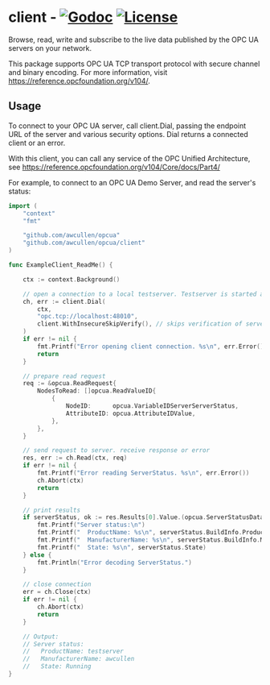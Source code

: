# client - [![Godoc](http://img.shields.io/badge/go-documentation-blue.svg?style=flat-square)](https://pkg.go.dev/mod/github.com/awcullen/opcua/client) [![License](http://img.shields.io/badge/license-mit-blue.svg?style=flat-square)](https://raw.githubusercontent.com/awcullen/opcua/master/LICENSE)
Browse, read, write and subscribe to the live data published by the OPC UA servers on your network.

This package supports OPC UA TCP transport protocol with secure channel and binary encoding.  For more information, visit https://reference.opcfoundation.org/v104/.


## Usage
To connect to your OPC UA server, call client.Dial, passing the endpoint URL of the server and various security options. Dial returns a connected client or an error.

With this client, you can call any service of the OPC Unified Architecture, see https://reference.opcfoundation.org/v104/Core/docs/Part4/

For example, to connect to an OPC UA Demo Server, and read the server's status: 

```go
import (
	"context"
	"fmt"

	"github.com/awcullen/opcua"
	"github.com/awcullen/opcua/client"
)

func ExampleClient_ReadMe() {

	ctx := context.Background()

	// open a connection to a local testserver. Testserver is started automatically if not already running.
	ch, err := client.Dial(
		ctx,
		"opc.tcp://localhost:48010",
		client.WithInsecureSkipVerify(), // skips verification of server certificate
	)
	if err != nil {
		fmt.Printf("Error opening client connection. %s\n", err.Error())
		return
	}

	// prepare read request
	req := &opcua.ReadRequest{
		NodesToRead: []opcua.ReadValueID{
			{
				NodeID:      opcua.VariableIDServerServerStatus,
				AttributeID: opcua.AttributeIDValue,
			},
		},
	}

	// send request to server. receive response or error
	res, err := ch.Read(ctx, req)
	if err != nil {
		fmt.Printf("Error reading ServerStatus. %s\n", err.Error())
		ch.Abort(ctx)
		return
	}

	// print results
	if serverStatus, ok := res.Results[0].Value.(opcua.ServerStatusDataType); ok {
		fmt.Printf("Server status:\n")
		fmt.Printf("  ProductName: %s\n", serverStatus.BuildInfo.ProductName)
		fmt.Printf("  ManufacturerName: %s\n", serverStatus.BuildInfo.ManufacturerName)
		fmt.Printf("  State: %s\n", serverStatus.State)
	} else {
		fmt.Println("Error decoding ServerStatus.")
	}

	// close connection
	err = ch.Close(ctx)
	if err != nil {
		ch.Abort(ctx)
		return
	}

	// Output:
	// Server status:
	//   ProductName: testserver
	//   ManufacturerName: awcullen
	//   State: Running
}


```
